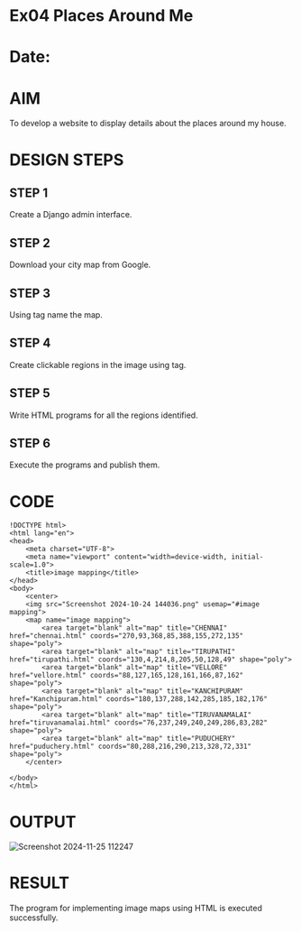 # Ex04 Places Around Me
# Date:
# AIM
To develop a website to display details about the places around my house.

# DESIGN STEPS
## STEP 1
Create a Django admin interface.

## STEP 2
Download your city map from Google.

## STEP 3
Using <map> tag name the map.

## STEP 4
Create clickable regions in the image using <area> tag.

## STEP 5
Write HTML programs for all the regions identified.

## STEP 6
Execute the programs and publish them.

# CODE
```
!DOCTYPE html>
<html lang="en">
<head>
    <meta charset="UTF-8">
    <meta name="viewport" content="width=device-width, initial-scale=1.0">
    <title>image mapping</title>
</head>
<body>
    <center>
    <img src="Screenshot 2024-10-24 144036.png" usemap="#image mapping">
    <map name="image mapping">
        <area target="blank" alt="map" title="CHENNAI" href="chennai.html" coords="270,93,368,85,388,155,272,135" shape="poly">
        <area target="blank" alt="map" title="TIRUPATHI" href="tirupathi.html" coords="130,4,214,8,205,50,128,49" shape="poly">
        <area target="blank" alt="map" title="VELLORE" href="vellore.html" coords="88,127,165,128,161,166,87,162" shape="poly">
        <area target="blank" alt="map" title="KANCHIPURAM" href="Kanchipuram.html" coords="180,137,288,142,285,185,182,176" shape="poly">
        <area target="blank" alt="map" title="TIRUVANAMALAI" href="tiruvanamalai.html" coords="76,237,249,240,249,286,83,282" shape="poly">
        <area target="blank" alt="map" title="PUDUCHERY" href="puduchery.html" coords="80,288,216,290,213,328,72,331" shape="poly">
    </center>
    
</body>
</html>
```
# OUTPUT
![Screenshot 2024-11-25 112247](https://github.com/user-attachments/assets/7dbc7922-4bb8-4cc4-91d7-cd85c30b77bc)

# RESULT
The program for implementing image maps using HTML is executed successfully.

